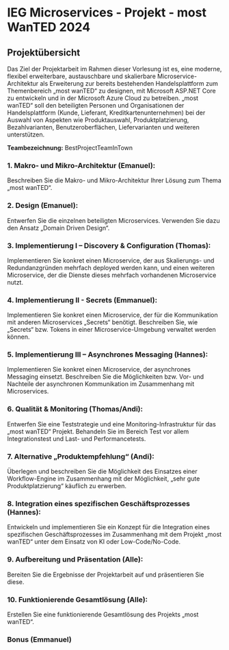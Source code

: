 # IEG Microservices - Projekt - most WanTED 2024

## Projektübersicht

Das Ziel der Projektarbeit im Rahmen dieser Vorlesung ist es, eine moderne, flexibel erweiterbare, austauschbare und skalierbare Microservice-Architektur als Erweiterung zur bereits bestehenden Handelsplattform zum Themenbereich „most wanTED“ zu designen, mit Microsoft ASP.NET Core zu entwickeln und in der Microsoft Azure Cloud zu betreiben. „most wanTED“ soll den beteiligten Personen und Organisationen der Handelsplattform (Kunde, Lieferant, Kreditkartenunternehmen) bei der Auswahl von Aspekten wie Produktauswahl, Produktplatzierung, Bezahlvarianten, Benutzeroberflächen, Liefervarianten und weiteren unterstützen.

**Teambezeichnung:** BestProjectTeamInTown

### 1. Makro- und Mikro-Architektur (Emanuel):
Beschreiben Sie die Makro- und Mikro-Architektur Ihrer Lösung zum Thema „most wanTED“.

### 2. Design (Emanuel):
Entwerfen Sie die einzelnen beteiligten Microservices. Verwenden Sie dazu den Ansatz „Domain Driven Design“.

### 3. Implementierung I – Discovery & Configuration (Thomas):
Implementieren Sie konkret einen Microservice, der aus Skalierungs- und Redundanzgründen mehrfach deployed werden kann, und einen weiteren Microservice, der die Dienste dieses mehrfach vorhandenen Microservice nutzt.

### 4. Implementierung II - Secrets (Emmanuel):
Implementieren Sie konkret einen Microservice, der für die Kommunikation mit anderen Microservices „Secrets“ benötigt. Beschreiben Sie, wie „Secrets“ bzw. Tokens in einer Microservice-Umgebung verwaltet werden können.

### 5. Implementierung III – Asynchrones Messaging (Hannes):
Implementieren Sie konkret einen Microservice, der asynchrones Messaging einsetzt. Beschreiben Sie die Möglichkeiten bzw. Vor- und Nachteile der asynchronen Kommunikation im Zusammenhang mit Microservices.

### 6. Qualität & Monitoring (Thomas/Andi):
Entwerfen Sie eine Teststrategie und eine Monitoring-Infrastruktur für das „most wanTED“ Projekt. Behandeln Sie im Bereich Test vor allem Integrationstest und Last- und Performancetests.

### 7. Alternative „Produktempfehlung“ (Andi):
Überlegen und beschreiben Sie die Möglichkeit des Einsatzes einer Workflow-Engine im Zusammenhang mit der Möglichkeit, „sehr gute Produktplatzierung“ käuflich zu erwerben.

### 8. Integration eines spezifischen Geschäftsprozesses (Hannes):
Entwickeln und implementieren Sie ein Konzept für die Integration eines spezifischen Geschäftsprozesses im Zusammenhang mit dem Projekt „most wanTED“ unter dem Einsatz von KI oder Low-Code/No-Code.

### 9. Aufbereitung und Präsentation (Alle):
Bereiten Sie die Ergebnisse der Projektarbeit auf und präsentieren Sie diese.

### 10. Funktionierende Gesamtlösung (Alle):
Erstellen Sie eine funktionierende Gesamtlösung des Projekts „most wanTED“.

### Bonus (Emmanuel)
